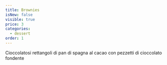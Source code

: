 ```yaml
---
title: Brownies
isNew: false
visible: true
price: 3
categories:
  - dessert
order: 1
---
```

Cioccolatosi rettangoli di pan di spagna al cacao con pezzetti di cioccolato fondente